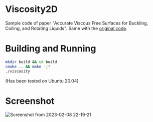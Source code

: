 # Viscosity2D
Sample code of paper "Accurate Viscous Free Surfaces for Buckling, Coiling, and Rotating Liquids". Same with the [original code](https://www.cs.ubc.ca/labs/imager/tr/2008/Batty_ViscousFluids/).

# Building and Running

```bash
mkdir build && cd build
cmake .. && make -j7
./viscosity
```

(Has been tested on Ubuntu 20.04)

# Screenshot
![Screenshot from 2023-02-08 22-19-21](https://user-images.githubusercontent.com/8120108/217556432-2a595ecc-6ad2-4f0e-a0e4-d5cfb772d5bc.png)
